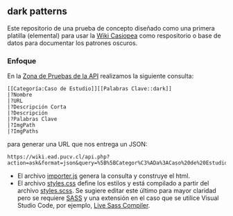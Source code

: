 ## dark patterns

Este repositorio de una prueba de concepto diseñado como una primera platilla (elemental) para usar la [Wiki Casiopea](https://wiki.ead.pucv.cl) como respositorio o base de datos para documentar los patrones oscuros.

### Enfoque
En la [Zona de Pruebas de la API](https://wiki.ead.pucv.cl/Especial:Zona_de_pruebas_de_la_API) realizamos la siguiente consulta:

```
[[Categoría:Caso de Estudio]][[Palabras Clave::dark]]
|?Nombre
|?URL
|?Descripción Corta
|?Descripción
|?Palabras Clave
|?ImgPath
|?ImgPaths
```

para generar una URL que nos entrega un JSON:
```
https://wiki.ead.pucv.cl/api.php?action=ask&format=json&query=%5B%5BCategor%C3%ADa%3ACaso%20de%20Estudio%5D%5D%5B%5BPalabras%20Clave%3A%3Adark%5D%5D%20%7C%3FNombre%20%7C%3FURL%20%7C%3FDescripci%C3%B3n%20Corta%20%7C%3FDescripci%C3%B3n%20%7C%3FPalabras%20Clave%20%7C%3FImgPath%20%7C%3FImgPaths
```

- El archivo [importer.js](importer.js) genera la consulta y construye el html. 
- El archivo [styles.css](styles.css) define los estilos y está compilado a partir del archivo [styles.scss](styles.scss). Se sugiere editar este último para mayor claridad pero se requiere [SASS](https://sass-lang.com/) y una extensión en el caso que se utilice Visual Studio Code, por ejemplo, [Live Sass Compiler](https://marketplace.visualstudio.com/items?itemName=glenn2223.live-sass). 

